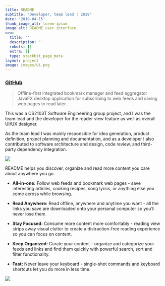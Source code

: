 ```yaml
---
title: README
subtitle: 'Developer, team lead | 2019'
date: '2019-04-15'
thumb_image_alt: lorem-ipsum
image_alt: README user interface
seo:
  title: ''
  description: ''
  robots: []
  extra: []
  type: stackbit_page_meta
layout: project
image: images/Ui.png
---
```

### [GitHub](https://github.com/CS2103-AY1819S2-W10-1/main)

> Offline-first integrated bookmark manager and feed aggregator JavaFX desktop application for subscribing to web feeds and saving web pages to read later.

This was a CS2103T Software Engineering group project, and I was the team lead and the developer for the reader view feature as well as overall UI/UX designer.

As the team lead I was mainly responsible for idea generation, product definition, project planning and documentation, and as a developer I also contributed to software architecture and design, code review, and third-party dependency integration.

![](/images/UiClassDiagram.png)

README helps you discover, organize and read more content you care about anywhere you go.

*   **All-in-one:** Follow web feeds and bookmark web pages - save interesting articles, cooking recipes, song lyrics, or anything else you come across while browsing.

*   **Read Anywhere:** Read offline, anywhere and anytime you want - all the links you save are downloaded onto your personal computer so you’ll never lose them.

*   **Stay Focused:** Consume more content more comfortably - reading view strips away visual clutter to create a distraction-free reading experience so you can focus on content.

*   **Keep Organized:** Curate your content - organize and categorize your feeds and links and find them quickly with powerful search, sort and filter functionality.

*   **Fast:** Never leave your keyboard - single-shot commands and keyboard shortcuts let you do more in less time.

![](/images/superb-sunflower.png)
